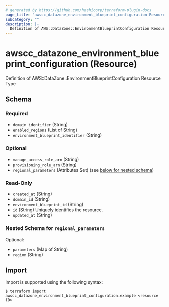 ```yaml
---
# generated by https://github.com/hashicorp/terraform-plugin-docs
page_title: "awscc_datazone_environment_blueprint_configuration Resource - terraform-provider-awscc"
subcategory: ""
description: |-
  Definition of AWS::DataZone::EnvironmentBlueprintConfiguration Resource Type
---
```


# awscc_datazone_environment_blueprint_configuration (Resource)

Definition of AWS::DataZone::EnvironmentBlueprintConfiguration Resource Type



<!-- schema generated by tfplugindocs -->
## Schema

### Required

- `domain_identifier` (String)
- `enabled_regions` (List of String)
- `environment_blueprint_identifier` (String)

### Optional

- `manage_access_role_arn` (String)
- `provisioning_role_arn` (String)
- `regional_parameters` (Attributes Set) (see [below for nested schema](#nestedatt--regional_parameters))

### Read-Only

- `created_at` (String)
- `domain_id` (String)
- `environment_blueprint_id` (String)
- `id` (String) Uniquely identifies the resource.
- `updated_at` (String)

<a id="nestedatt--regional_parameters"></a>
### Nested Schema for `regional_parameters`

Optional:

- `parameters` (Map of String)
- `region` (String)

## Import

Import is supported using the following syntax:

```shell
$ terraform import awscc_datazone_environment_blueprint_configuration.example <resource ID>
```
